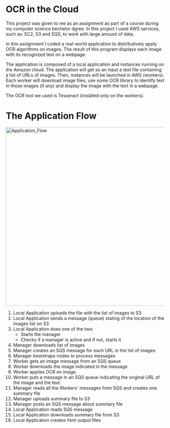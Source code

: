 # OCR in the Cloud

This project was given to me as an assignment as part of a course during my computer science bechelor dgree. In this project I used AWS services, such as: EC2, S3 and SQS, to work with large amount of data.

In this assignment I coded a real-world application to distributively apply OCR algorithms on images. The result of this program displays each image with its recognized text on a webpage.

The application is composed of a local application and instances running on the Amazon cloud. The application will get as an input a text file containing a list of URLs of images. Then, instances will be launched in AWS (workers). Each worker will download image files, use some OCR library to identify text in those images (if any) and display the image with the text in a webpage.

The OCR tool we used is Tesseract (installed only on the workers).

# The Application Flow

<img width="566" alt="Application_Flow" src="https://user-images.githubusercontent.com/44983890/117695986-7e462080-b1c9-11eb-9437-6e71f366e214.png">

  1. Local Application uploads the file with the list of images to S3
  2. Local Application sends a message (queue) stating of the location of the images list on S3
  3. Local Application does one of the two:<br>
      - Starts the manager<br>
      - Checks if a manager is active and if not, starts it<br>
  4. Manager downloads list of images
  5. Manager creates an SQS message for each URL in the list of images
  6. Manager bootstraps nodes to process messages
  7. Worker gets an image message from an SQS queue
  8. Worker downloads the image indicated in the message
  9. Worker applies OCR on image.
  10. Worker puts a message in an SQS queue indicating the original URL of the image and the text.
  11. Manager reads all the Workers' messages from SQS and creates one summary file
  12. Manager uploads summary file to S3
  13. Manager posts an SQS message about summary file
  14. Local Application reads SQS message
  15. Local Application downloads summary file from S3
  16. Local Application creates html output files
